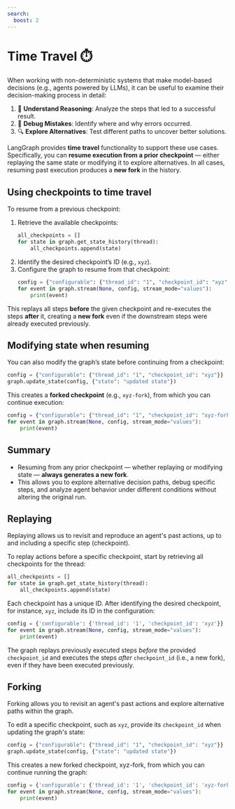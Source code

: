```yaml
---
search:
  boost: 2
---
```


# Time Travel ⏱️

When working with non-deterministic systems that make model-based decisions (e.g., agents powered by LLMs), it can be useful to examine their decision-making process in detail:

1. 🤔 **Understand Reasoning**: Analyze the steps that led to a successful result.
2. 🐞 **Debug Mistakes**: Identify where and why errors occurred.
3. 🔍 **Explore Alternatives**: Test different paths to uncover better solutions.


LangGraph provides **time travel** functionality to support these use cases. Specifically, you can **resume execution from a prior checkpoint** — either replaying the same state or modifying it to explore alternatives. In all cases, resuming past execution produces a **new fork** in the history.

## Using checkpoints to time travel

To resume from a previous checkpoint:

1. Retrieve the available checkpoints:
   ```python
   all_checkpoints = []
   for state in graph.get_state_history(thread):
       all_checkpoints.append(state)
   ```
2. Identify the desired checkpoint’s ID (e.g., `xyz`).
3. Configure the graph to resume from that checkpoint:
   ```python
   config = {"configurable": {"thread_id": "1", "checkpoint_id": "xyz"}}
   for event in graph.stream(None, config, stream_mode="values"):
       print(event)
   ```

This replays all steps **before** the given checkpoint and re-executes the steps **after** it, creating a **new fork** even if the downstream steps were already executed previously.

## Modifying state when resuming

You can also modify the graph’s state before continuing from a checkpoint:

```python
config = {"configurable": {"thread_id": "1", "checkpoint_id": "xyz"}}
graph.update_state(config, {"state": "updated state"})
```

This creates a **forked checkpoint** (e.g., `xyz-fork`), from which you can continue execution:

```python
config = {"configurable": {"thread_id": "1", "checkpoint_id": "xyz-fork"}}
for event in graph.stream(None, config, stream_mode="values"):
    print(event)
```

## Summary

* Resuming from any prior checkpoint — whether replaying or modifying state — **always generates a new fork**.
* This allows you to explore alternative decision paths, debug specific steps, and analyze agent behavior under different conditions without altering the original run.

## Replaying

Replaying allows us to revisit and reproduce an agent's past actions, up to and including a specific step (checkpoint).

To replay actions before a specific checkpoint, start by retrieving all checkpoints for the thread:

```python
all_checkpoints = []
for state in graph.get_state_history(thread):
    all_checkpoints.append(state)
```

Each checkpoint has a unique ID. After identifying the desired checkpoint, for instance, `xyz`, include its ID in the configuration:

```python
config = {'configurable': {'thread_id': '1', 'checkpoint_id': 'xyz'}}
for event in graph.stream(None, config, stream_mode="values"):
    print(event)
```

The graph replays previously executed steps _before_ the provided `checkpoint_id` and executes the steps _after_ `checkpoint_id` (i.e., a new fork), even if they have been executed previously.

## Forking

Forking allows you to revisit an agent's past actions and explore alternative paths within the graph.

To edit a specific checkpoint, such as `xyz`, provide its `checkpoint_id` when updating the graph's state:

```python
config = {"configurable": {"thread_id": "1", "checkpoint_id": "xyz"}}
graph.update_state(config, {"state": "updated state"})
```

This creates a new forked checkpoint, xyz-fork, from which you can continue running the graph:

```python
config = {'configurable': {'thread_id': '1', 'checkpoint_id': 'xyz-fork'}}
for event in graph.stream(None, config, stream_mode="values"):
    print(event)
```

